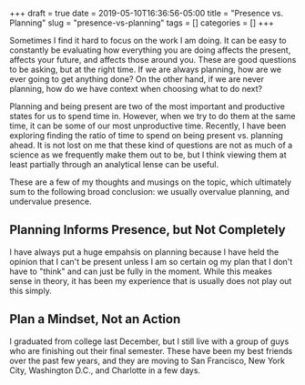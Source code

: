 +++ 
draft = true
date = 2019-05-10T16:36:56-05:00
title = "Presence vs. Planning"
slug = "presence-vs-planning" 
tags = []
categories = []
+++

Sometimes I find it hard to focus on the work I am doing. It can be easy to constantly be evaluating how everything you are doing affects the present, affects your future, and affects those around you. These are good questions to be asking, but at the right time. If we are always planning, how are we ever going to get anything done? On the other hand, if we are never planning, how do we have context when choosing what to do next?

Planning and being present are two of the most important and productive states for us to spend time in. However, when we try to do them at the same time, it can be some of our most unproductive time. Recently, I have been exploring finding the ratio of time to spend on being present vs. planning ahead. It is not lost on me that these kind of questions are not as much of a science as we frequently make them out to be, but I think viewing them at least partially through an analytical lense can be useful.

These are a few of my thoughts and musings on the topic, which ultimately sum to the following broad conclusion: we usually overvalue planning, and undervalue presence.

## Planning Informs Presence, but Not Completely

I have always put a huge empahsis on planning because I have held the opinion that I can't be present unless I am so certain og my plan that I don't have to "think" and can just be fully in the moment. While this meakes sense in theory, it has been my experience that is usually does not play out this simply.

## Plan a Mindset, Not an Action

I graduated from college last December, but I still live with a group of guys who are finishing out their final semester. These have been my best friends over the past few years, and they are moving to San Francisco, New York City, Washington D.C., and Charlotte in a few days. 